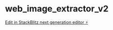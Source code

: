 # web_image_extractor_v2

[Edit in StackBlitz next generation editor ⚡️](https://stackblitz.com/~/github.com/micEngineer/web_image_extractor_v2)